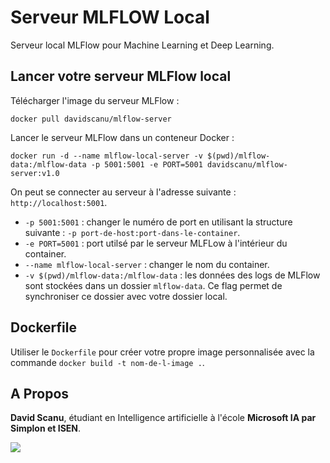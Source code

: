 # Serveur MLFLOW Local 

Serveur local MLFlow pour Machine Learning et Deep Learning.

## Lancer votre serveur MLFlow local

Télécharger l'image du serveur MLFlow : 

`docker pull davidscanu/mlflow-server`

Lancer le serveur MLFlow dans un conteneur Docker : 

`docker run -d --name mlflow-local-server -v $(pwd)/mlflow-data:/mlflow-data -p 5001:5001 -e PORT=5001 davidscanu/mlflow-server:v1.0`

On peut se connecter au serveur à l'adresse suivante : `http://localhost:5001`.

- `-p 5001:5001` : changer le numéro de port en utilisant la structure suivante : `-p port-de-host:port-dans-le-container`.
- `-e PORT=5001` : port utilsé par le serveur MLFLow à l'intérieur du container.
- `--name mlflow-local-server` : changer le nom du container.
- `-v $(pwd)/mlflow-data:/mlflow-data` : les données des logs de MLFlow sont stockées dans un dossier `mlflow-data`. Ce flag permet de synchroniser ce dossier avec votre dossier local. 

## Dockerfile

Utiliser le `Dockerfile` pour créer votre propre image personnalisée avec la commande `docker build -t nom-de-l-image .`.

## A Propos

**David Scanu**, étudiant en Intelligence artificielle à l'école **Microsoft IA par Simplon et ISEN**.

<a href="https://www.linkedin.com/in/davidscanu14/"><img src="https://img.shields.io/badge/LinkedIn-0077B5?style=for-the-badge&logo=linkedin&logoColor=white" ></a>